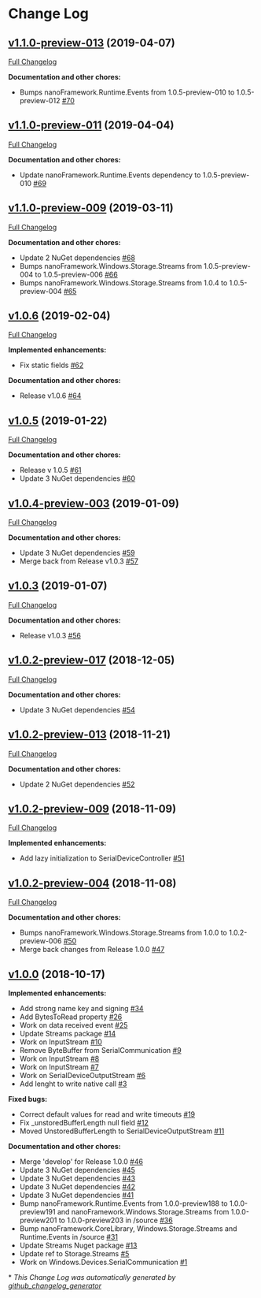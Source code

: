 # Change Log

## [v1.1.0-preview-013](https://github.com/nanoframework/lib-Windows.Devices.SerialCommunication/tree/v1.1.0-preview-013) (2019-04-07)
[Full Changelog](https://github.com/nanoframework/lib-Windows.Devices.SerialCommunication/compare/v1.1.0-preview-011...v1.1.0-preview-013)

**Documentation and other chores:**

- Bumps nanoFramework.Runtime.Events from 1.0.5-preview-010 to 1.0.5-preview-012 [\#70](https://github.com/nanoframework/lib-Windows.Devices.SerialCommunication/pull/70)

## [v1.1.0-preview-011](https://github.com/nanoframework/lib-Windows.Devices.SerialCommunication/tree/v1.1.0-preview-011) (2019-04-04)
[Full Changelog](https://github.com/nanoframework/lib-Windows.Devices.SerialCommunication/compare/v1.1.0-preview-009...v1.1.0-preview-011)

**Documentation and other chores:**

- Update nanoFramework.Runtime.Events dependency to 1.0.5-preview-010 [\#69](https://github.com/nanoframework/lib-Windows.Devices.SerialCommunication/pull/69)

## [v1.1.0-preview-009](https://github.com/nanoframework/lib-Windows.Devices.SerialCommunication/tree/v1.1.0-preview-009) (2019-03-11)
[Full Changelog](https://github.com/nanoframework/lib-Windows.Devices.SerialCommunication/compare/v1.0.6...v1.1.0-preview-009)

**Documentation and other chores:**

- Update 2 NuGet dependencies [\#68](https://github.com/nanoframework/lib-Windows.Devices.SerialCommunication/pull/68)
- Bumps nanoFramework.Windows.Storage.Streams from 1.0.5-preview-004 to 1.0.5-preview-006 [\#66](https://github.com/nanoframework/lib-Windows.Devices.SerialCommunication/pull/66)
- Bumps nanoFramework.Windows.Storage.Streams from 1.0.4 to 1.0.5-preview-004 [\#65](https://github.com/nanoframework/lib-Windows.Devices.SerialCommunication/pull/65)

## [v1.0.6](https://github.com/nanoframework/lib-Windows.Devices.SerialCommunication/tree/v1.0.6) (2019-02-04)
[Full Changelog](https://github.com/nanoframework/lib-Windows.Devices.SerialCommunication/compare/v1.0.5...v1.0.6)

**Implemented enhancements:**

- Fix static fields [\#62](https://github.com/nanoframework/lib-Windows.Devices.SerialCommunication/pull/62)

**Documentation and other chores:**

- Release v1.0.6 [\#64](https://github.com/nanoframework/lib-Windows.Devices.SerialCommunication/pull/64)

## [v1.0.5](https://github.com/nanoframework/lib-Windows.Devices.SerialCommunication/tree/v1.0.5) (2019-01-22)
[Full Changelog](https://github.com/nanoframework/lib-Windows.Devices.SerialCommunication/compare/v1.0.4-preview-003...v1.0.5)

**Documentation and other chores:**

- Release v 1.0.5 [\#61](https://github.com/nanoframework/lib-Windows.Devices.SerialCommunication/pull/61)
- Update 3 NuGet dependencies [\#60](https://github.com/nanoframework/lib-Windows.Devices.SerialCommunication/pull/60)

## [v1.0.4-preview-003](https://github.com/nanoframework/lib-Windows.Devices.SerialCommunication/tree/v1.0.4-preview-003) (2019-01-09)
[Full Changelog](https://github.com/nanoframework/lib-Windows.Devices.SerialCommunication/compare/v1.0.3...v1.0.4-preview-003)

**Documentation and other chores:**

- Update 3 NuGet dependencies [\#59](https://github.com/nanoframework/lib-Windows.Devices.SerialCommunication/pull/59)
- Merge back from Release v1.0.3 [\#57](https://github.com/nanoframework/lib-Windows.Devices.SerialCommunication/pull/57)

## [v1.0.3](https://github.com/nanoframework/lib-Windows.Devices.SerialCommunication/tree/v1.0.3) (2019-01-07)
[Full Changelog](https://github.com/nanoframework/lib-Windows.Devices.SerialCommunication/compare/v1.0.2-preview-017...v1.0.3)

**Documentation and other chores:**

- Release v1.0.3 [\#56](https://github.com/nanoframework/lib-Windows.Devices.SerialCommunication/pull/56)

## [v1.0.2-preview-017](https://github.com/nanoframework/lib-Windows.Devices.SerialCommunication/tree/v1.0.2-preview-017) (2018-12-05)
[Full Changelog](https://github.com/nanoframework/lib-Windows.Devices.SerialCommunication/compare/v1.0.2-preview-013...v1.0.2-preview-017)

**Documentation and other chores:**

- Update 3 NuGet dependencies [\#54](https://github.com/nanoframework/lib-Windows.Devices.SerialCommunication/pull/54)

## [v1.0.2-preview-013](https://github.com/nanoframework/lib-Windows.Devices.SerialCommunication/tree/v1.0.2-preview-013) (2018-11-21)
[Full Changelog](https://github.com/nanoframework/lib-Windows.Devices.SerialCommunication/compare/v1.0.2-preview-009...v1.0.2-preview-013)

**Documentation and other chores:**

- Update 2 NuGet dependencies [\#52](https://github.com/nanoframework/lib-Windows.Devices.SerialCommunication/pull/52)

## [v1.0.2-preview-009](https://github.com/nanoframework/lib-Windows.Devices.SerialCommunication/tree/v1.0.2-preview-009) (2018-11-09)
[Full Changelog](https://github.com/nanoframework/lib-Windows.Devices.SerialCommunication/compare/v1.0.2-preview-004...v1.0.2-preview-009)

**Implemented enhancements:**

- Add lazy initialization to SerialDeviceController [\#51](https://github.com/nanoframework/lib-Windows.Devices.SerialCommunication/pull/51)

## [v1.0.2-preview-004](https://github.com/nanoframework/lib-Windows.Devices.SerialCommunication/tree/v1.0.2-preview-004) (2018-11-08)
[Full Changelog](https://github.com/nanoframework/lib-Windows.Devices.SerialCommunication/compare/v1.0.0...v1.0.2-preview-004)

**Documentation and other chores:**

- Bumps nanoFramework.Windows.Storage.Streams from 1.0.0 to 1.0.2-preview-006 [\#50](https://github.com/nanoframework/lib-Windows.Devices.SerialCommunication/pull/50)
- Merge back changes from Release 1.0.0 [\#47](https://github.com/nanoframework/lib-Windows.Devices.SerialCommunication/pull/47)

## [v1.0.0](https://github.com/nanoframework/lib-Windows.Devices.SerialCommunication/tree/v1.0.0) (2018-10-17)
**Implemented enhancements:**

- Add strong name key and signing [\#34](https://github.com/nanoframework/lib-Windows.Devices.SerialCommunication/pull/34)
- Add BytesToRead property [\#26](https://github.com/nanoframework/lib-Windows.Devices.SerialCommunication/pull/26)
- Work on data received event [\#25](https://github.com/nanoframework/lib-Windows.Devices.SerialCommunication/pull/25)
- Update Streams package [\#14](https://github.com/nanoframework/lib-Windows.Devices.SerialCommunication/pull/14)
- Work on InputStream [\#10](https://github.com/nanoframework/lib-Windows.Devices.SerialCommunication/pull/10)
- Remove ByteBuffer from SerialCommunication [\#9](https://github.com/nanoframework/lib-Windows.Devices.SerialCommunication/pull/9)
- Work on InputStream [\#8](https://github.com/nanoframework/lib-Windows.Devices.SerialCommunication/pull/8)
- Work on InputStream [\#7](https://github.com/nanoframework/lib-Windows.Devices.SerialCommunication/pull/7)
- Work on SerialDeviceOutputStream [\#6](https://github.com/nanoframework/lib-Windows.Devices.SerialCommunication/pull/6)
- Add lenght to write native call [\#3](https://github.com/nanoframework/lib-Windows.Devices.SerialCommunication/pull/3)

**Fixed bugs:**

- Correct default values for read and write timeouts [\#19](https://github.com/nanoframework/lib-Windows.Devices.SerialCommunication/pull/19)
- Fix \_unstoredBufferLength null field [\#12](https://github.com/nanoframework/lib-Windows.Devices.SerialCommunication/pull/12)
- Moved UnstoredBufferLength to SerialDeviceOutputStream [\#11](https://github.com/nanoframework/lib-Windows.Devices.SerialCommunication/pull/11)

**Documentation and other chores:**

- Merge 'develop' for Release 1.0.0 [\#46](https://github.com/nanoframework/lib-Windows.Devices.SerialCommunication/pull/46)
- Update 3 NuGet dependencies [\#45](https://github.com/nanoframework/lib-Windows.Devices.SerialCommunication/pull/45)
- Update 3 NuGet dependencies [\#43](https://github.com/nanoframework/lib-Windows.Devices.SerialCommunication/pull/43)
- Update 3 NuGet dependencies [\#42](https://github.com/nanoframework/lib-Windows.Devices.SerialCommunication/pull/42)
- Update 3 NuGet dependencies [\#41](https://github.com/nanoframework/lib-Windows.Devices.SerialCommunication/pull/41)
- Bump nanoFramework.Runtime.Events from 1.0.0-preview188 to 1.0.0-preview191 and nanoFramework.Windows.Storage.Streams from 1.0.0-preview201 to 1.0.0-preview203 in /source [\#36](https://github.com/nanoframework/lib-Windows.Devices.SerialCommunication/pull/36)
- Bump nanoFramework.CoreLibrary, Windows.Storage.Streams and Runtime.Events in /source [\#31](https://github.com/nanoframework/lib-Windows.Devices.SerialCommunication/pull/31)
- Update Streams Nuget package [\#13](https://github.com/nanoframework/lib-Windows.Devices.SerialCommunication/pull/13)
- Update ref to Storage.Streams [\#5](https://github.com/nanoframework/lib-Windows.Devices.SerialCommunication/pull/5)
- Work on Windows.Devices.SerialCommunication [\#1](https://github.com/nanoframework/lib-Windows.Devices.SerialCommunication/pull/1)



\* *This Change Log was automatically generated by [github_changelog_generator](https://github.com/skywinder/Github-Changelog-Generator)*